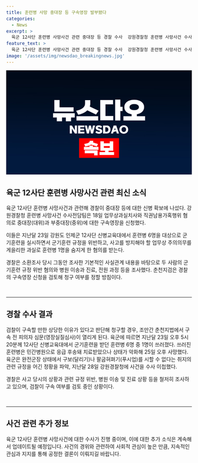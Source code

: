 ```yaml
---
title: 훈련병 사망 중대장 등 구속영장 발부됐다
categories:
  - News
excerpt: >
  육군 12사단 훈련병 사망사건 관련 중대장 등 경찰 수사  강원경찰청 훈련병 사망사건 수사전담팀이 업무상과실치사와 직권남용가혹행위 혐의로 중대장과 부중대장에 대한 구속영장을 신청했다. 지난달 23일 군기훈련 중 쓰러진 훈련병이 사망한 사건으로 관련 규정 위반과 업무상 주의의무 게을림 등 혐의가 제기되고, 춘천지검은 구속영장 신청을 검토 중이다. 
feature_text: >
  육군 12사단 훈련병 사망사건 관련 중대장 등 경찰 수사  강원경찰청 훈련병 사망사건 수사전담팀이 업무상과실치사와 직권남용가혹행위 혐의로 중대장과 부중대장에 대한 구속영장을 신청했다. 지난달 23일 군기훈련 중 쓰러진 훈련병이 사망한 사건으로 관련 규정 위반과 업무상 주의의무 게을림 등 혐의가 제기되고, 춘천지검은 구속영장 신청을 검토 중이다. 
image: '/assets/img/newsdao_breakingnews.jpg'
---
```


<p><img src="/assets/img/newsdao_breakingnews.jpg" alt="implanttips 속보" /></p>

<h2 data-ke-size="size26">육군 12사단 훈련병 사망사건 관련 최신 소식</h2>

<p data-ke-size="size16">육군 12사단 훈련병 사망사건과 관련해 경찰이 중대장 등에 대한 신병 확보에 나섰다. 강원경찰청 훈련병 사망사건 수사전담팀은 18일 업무상과실치사와 직권남용가혹행위 혐의로 중대장(대위)과 부중대장(중위)에 대한 구속영장을 신청했다.</p>

<p data-ke-size="size16">이들은 지난달 23일 강원도 인제군 12사단 신병교육대에서 훈련병 6명을 대상으로 군기훈련을 실시하면서 군기훈련 규정을 위반하고, 사고를 방지해야 할 업무상 주의의무를 게을리한 과실로 훈련병 1명을 숨지게 한 혐의를 받는다.</p>

<p data-ke-size="size16">경찰은 소환조사 당시 그동안 조사한 기본적인 사실관계 내용을 바탕으로 두 사람의 군기훈련 규정 위반 혐의와 병원 이송과 진료, 전원 과정 등을 조사했다. 춘천지검은 경찰의 구속영장 신청을 검토해 청구 여부를 정할 방침이다.</p>

<p data-ke-size="size16">&nbsp;</p>

<hr>

<h2 data-ke-size="size26">경찰 수사 결과</h2>

<p data-ke-size="size16">검찰이 구속할 만한 상당한 이유가 있다고 판단해 청구할 경우, 조만간 춘천지법에서 구속 전 피의자 심문(영장실질심사)이 열리게 된다. 육군에 따르면 지난달 23일 오후 5시 20분께 12사단 신병교육대에서 군기훈련을 받던 훈련병 6명 중 1명이 쓰러졌다. 쓰러진 훈련병은 민간병원으로 응급 후송돼 치료받았으나 상태가 악화해 25일 오후 사망했다. 육군은 완전군장 상태에서 구보(달리기)나 팔굽혀펴기(푸시업)를 시할 수 없다는 취지의 관련 규정을 어긴 정황을 파악, 지난달 28일 강원경찰청에 사건을 수사 이첩했다.</p>

<p data-ke-size="size16">경찰은 사고 당시의 상황과 관련 규정 위반, 병원 이송 및 진료 상황 등을 철저히 조사하고 있으며, 검찰이 구속 여부를 검토 중인 상황이다.</p>

<p data-ke-size="size16">&nbsp;</p>

<hr>

<h2 data-ke-size="size26">사건 관련 추가 정보</h2>

<p data-ke-size="size16">육군 12사단 훈련병 사망사건에 대한 수사가 진행 중이며, 이에 대한 추가 소식은 계속해서 업데이트될 예정입니다. 사건의 경위와 관련하여 사회적 관심이 높은 만큼, 지속적인 관심과 지지를 통해 공정한 결론이 이뤄지길 바랍니다.</p>

